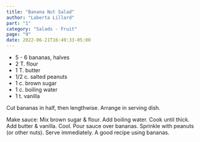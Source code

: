```yaml
---
title: "Banana Nut Salad"
author: "Laberta Lillard"
part: "1"
category: "Salads - Fruit"
page: "9"
date: 2022-06-21T16:49:33-05:00 
---
```


- 5 - 6 bananas, halves
- 2 T. flour
- 1 T. butter
-  1/2 c. salted peanuts
-  1 c. brown sugar
-  1 c. boiling water
-  1 t. vanilla

Cut bananas in half, then lengthwise. Arrange in serving dish.

Make sauce: Mix brown sugar & flour. Add boiling water.
Cook until thick. Add butter & vanilla. Cool.
Pour sauce over bananas. Sprinkle with peanuts (or other nuts).
Serve immediately. A good recipe using bananas.

